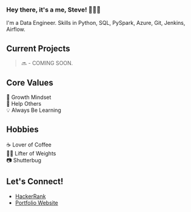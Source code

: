### Hey there, it's a me, Steve! 👨🏻‍💻
I'm a Data Engineer. Skills in Python, SQL, PySpark, Azure, Git, Jenkins, Airflow.

## Current Projects <br/>
> 🔜 - COMING SOON.

## Core Values
🧠  Growth Mindset <br/>
🤝  Help Others <br/>
💡  Always Be Learning <br/>


## Hobbies
☕️  Lover of Coffee <br/>
🏋️‍♂️  Lifter of Weights </br>
📷  Shutterbug


## Let's Connect!
- [HackerRank](https://www.hackerrank.com/stevemendozajr)<br/>
- [Portfolio Website](https://stevemendozajr.github.io/) <br/>




